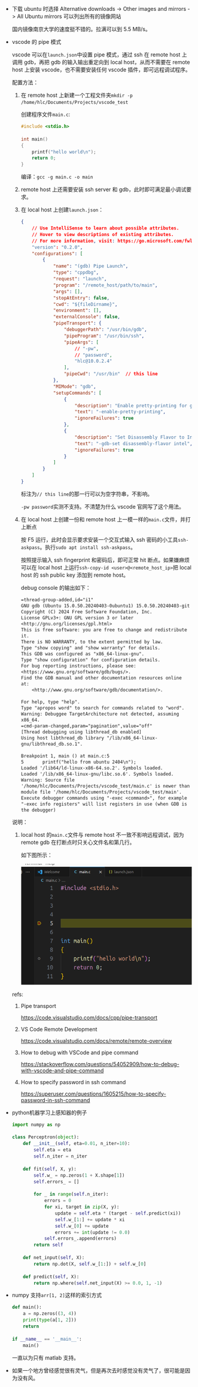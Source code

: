 * 下载 ubuntu 时选择 Alternative downloads -> Other images and mirrors -> All Ubuntu mirrors 可以列出所有的镜像网站

    国内镜像南京大学的速度挺不错的。拉满可以到 5.5 MB/s。

* vscode 的 pipe 模式

    vscode 可以在`launch.json`中设置 pipe 模式，通过 ssh 在 remote host 上调用 gdb，再把 gdb 的输入输出重定向到 local host，从而不需要在 remote host 上安装 vscode，也不需要安装任何 vscode 插件，即可远程调试程序。

    配置方法：

    1. 在 remote host 上新建一个工程文件夹`mkdir -p /home/hlc/Documents/Projects/vscode_test`

        创建程序文件`main.c`:

        ```c
        #include <stdio.h>

        int main()
        {
            printf("hello world\n");
            return 0;
        }
        ```

        编译：`gcc -g main.c -o main`

    2. remote host 上还需要安装 ssh server 和 gdb，此时即可满足最小调试要求。

    3. 在 local host 上创建`launch.json`：

        ```json
        {
            // Use IntelliSense to learn about possible attributes.
            // Hover to view descriptions of existing attributes.
            // For more information, visit: https://go.microsoft.com/fwlink/?linkid=830387
            "version": "0.2.0",
            "configurations": [
                {
                    "name": "(gdb) Pipe Launch",
                    "type": "cppdbg",
                    "request": "launch",
                    "program": "/remote_host/path/to/main",
                    "args": [],
                    "stopAtEntry": false,
                    "cwd": "${fileDirname}",
                    "environment": [],
                    "externalConsole": false,
                    "pipeTransport": {
                        "debuggerPath": "/usr/bin/gdb",
                        "pipeProgram": "/usr/bin/ssh",
                        "pipeArgs": [
                            // "-pw",
                            // "password",
                            "hlc@10.0.2.4"
                        ],
                        "pipeCwd": "/usr/bin"  // this line
                    },
                    "MIMode": "gdb",
                    "setupCommands": [
                        {
                            "description": "Enable pretty-printing for gdb",
                            "text": "-enable-pretty-printing",
                            "ignoreFailures": true
                        },
                        {
                            "description": "Set Disassembly Flavor to Intel",
                            "text": "-gdb-set disassembly-flavor intel",
                            "ignoreFailures": true
                        }
                    ]
                }
            ]
        }
        ```

        标注为`// this line`的那一行可以为空字符串，不影响。

        `-pw password`实测不支持。不清楚为什么 vscode 官网写了这个用法。

    4. 在 local host 上创建一份和 remote host 上一模一样的`main.c`文件，并打上断点

        按 F5 运行，此时会显示要求安装一个交互式输入 ssh 密码的小工具`ssh-askpass`。执行`sudo apt install ssh-askpass`。

        按照提示输入 ssh fingerprint 和密码后，即可正常 hit 断点。如果嫌麻烦可以在 local host 上运行`ssh-copy-id <user>@<remote_host_ip>`把 local host 的 ssh public key 添加到 remote host。

        debug console 的输出如下：

        ```
        =thread-group-added,id="i1"
        GNU gdb (Ubuntu 15.0.50.20240403-0ubuntu1) 15.0.50.20240403-git
        Copyright (C) 2024 Free Software Foundation, Inc.
        License GPLv3+: GNU GPL version 3 or later <http://gnu.org/licenses/gpl.html>
        This is free software: you are free to change and redistribute it.
        There is NO WARRANTY, to the extent permitted by law.
        Type "show copying" and "show warranty" for details.
        This GDB was configured as "x86_64-linux-gnu".
        Type "show configuration" for configuration details.
        For bug reporting instructions, please see:
        <https://www.gnu.org/software/gdb/bugs/>.
        Find the GDB manual and other documentation resources online at:
            <http://www.gnu.org/software/gdb/documentation/>.

        For help, type "help".
        Type "apropos word" to search for commands related to "word".
        Warning: Debuggee TargetArchitecture not detected, assuming x86_64.
        =cmd-param-changed,param="pagination",value="off"
        [Thread debugging using libthread_db enabled]
        Using host libthread_db library "/lib/x86_64-linux-gnu/libthread_db.so.1".

        Breakpoint 1, main () at main.c:5
        5	    printf("hello from ubuntu 2404\n");
        Loaded '/lib64/ld-linux-x86-64.so.2'. Symbols loaded.
        Loaded '/lib/x86_64-linux-gnu/libc.so.6'. Symbols loaded.
        Warning: Source file '/home/hlc/Documents/Projects/vscode_test/main.c' is newer than module file '/home/hlc/Documents/Projects/vscode_test/main'.
        Execute debugger commands using "-exec <command>", for example "-exec info registers" will list registers in use (when GDB is the debugger)
        ```

    说明：

    1. local host 的`main.c`文件与 remote host 不一致不影响远程调试，因为 remote gdb 在打断点时只关心文件名和第几行。

        如下图所示：

        <div style='text-align:center'>
        <img src='../../Reference_resources/ref_30/pic_1.png'>
        </div>

    refs:

    1. Pipe transport

        <https://code.visualstudio.com/docs/cpp/pipe-transport>

    2. VS Code Remote Development

        <https://code.visualstudio.com/docs/remote/remote-overview>

    3. How to debug with VSCode and pipe command

        <https://stackoverflow.com/questions/54052909/how-to-debug-with-vscode-and-pipe-command>

    4. How to specify password in ssh command

        <https://superuser.com/questions/1605215/how-to-specify-password-in-ssh-command>

* python机器学习上感知器的例子

    ```python
    import numpy as np

    class Perceptron(object):
        def __init__(self, eta=0.01, n_iter=10):
            self.eta = eta
            self.n_iter = n_iter

        def fit(self, X, y):
            self.w_ = np.zeros(1 + X.shape[1])
            self.errors_ = []

            for _ in range(self.n_iter):
                errors = 0
                for xi, target in zip(X, y):
                    update = self.eta * (target - self.predict(xi))
                    self.w_[1:] += update * xi
                    self.w_[0] += update
                    errors += int(update != 0.0)
                self.errors_.append(errors)
            return self
        
        def net_input(self, X):
            return np.dot(X, self.w_[1:]) + self.w_[0]
        
        def predict(self, X):
            return np.where(self.net_input(X) >= 0.0, 1, -1)
    ```

* numpy 支持`arr[1, 2]`这样的索引方式

    ```python
    def main():
        a = np.zeros((3, 4))
        print(type(a[1, 2]))
        return

    if __name__ == '__main__':
        main()
    ```

    一直以为只有 matlab 支持。

* 如果一个地方曾经感觉很有灵气，但是再次去时感觉没有灵气了，很可能是因为没有风。